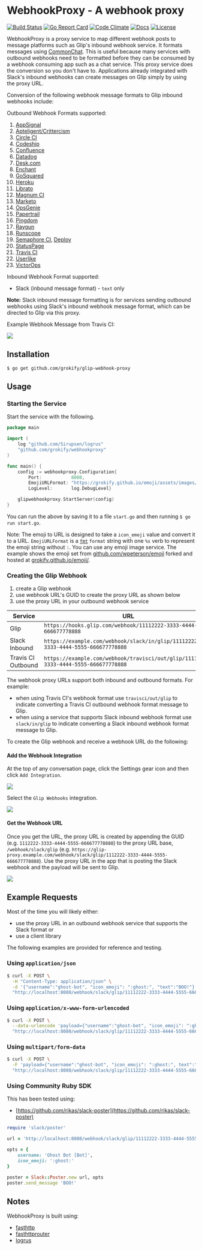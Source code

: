 WebhookProxy - A webhook proxy
==============================

[![Build Status][build-status-svg]][build-status-link]
[![Go Report Card][goreport-svg]][goreport-link]
[![Code Climate][codeclimate-status-svg]][codeclimate-status-link]
[![Docs][docs-godoc-svg]][docs-godoc-link]
[![License][license-svg]][license-link]

WebhookProxy is a proxy service to map different webhook posts to message platforms such as Glip's inbound webhook service. It formats messages using [CommonChat](https://github.com/commonchat). This is useful because many services with outbound webhooks need to be formatted before they can be consumed by a webhook consuming app such as a chat service. This proxy service does the conversion so you don't have to. Applications already integrated with Slack's inbound webhooks can create messages on Glip simply by using the proxy URL.

Conversion of the following webhook message formats to Glip inbound webhooks include:

Outbound Webhook Formats supported:

1. [AppSignal](http://docs.appsignal.com/application/integrations/webhooks.html)
1. [Apteligent/Crittercism]()
1. [Circle CI](https://circleci.com/docs/1.0/configuration/#notify)
1. [Codeship](https://documentation.codeship.com/basic/getting-started/webhooks/)
1. [Confluence](https://developer.atlassian.com/static/connect/docs/beta/modules/common/webhook.html)
1. [Datadog](http://docs.datadoghq.com/integrations/webhooks/)
1. [Desk.com](https://support.desk.com/customer/portal/articles/869334-configuring-webhooks-in-desk-com-apps)
1. [Enchant](https://dev.enchant.com/webhooks)
1. [GoSquared](https://www.gosquared.com/customer/portal/articles/1996494-webhooks)
1. [Heroku](https://devcenter.heroku.com/articles/deploy-hooks#http-post-hook)
1. [Librato]()
1. [Magnum CI](https://github.com/magnumci/documentation/blob/master/webhooks.md)
1. [Marketo]()
1. [OpsGenie]()
1. [Papertrail](http://help.papertrailapp.com/kb/how-it-works/web-hooks/)
1. [Pingdom]()
1. [Raygun](https://raygun.com/docs/integrations/webhooks)
1. [Runscope]()
1. [Semaphore CI](https://semaphoreci.com/docs/post-build-webhooks.html), [Deploy](https://semaphoreci.com/docs/post-deploy-webhooks.html)
1. [StatusPage]()
1. [Travis CI](https://docs.travis-ci.com/user/notifications#Configuring-webhook-notifications)
1. [Userlike](https://www.userlike.com/en/public/tutorial/addon/api)
1. [VictorOps]()

Inbound Webhook Format supported:

* Slack (inbound message format) - `text` only

**Note:** Slack inbound message formatting is for services sending outbound webhooks using Slack's inbound webhook message format, which can be directed to Glip via this proxy.

Example Webhook Message from Travis CI:

![](src/handlers/travisci/travisci_glip.png)

## Installation

```
$ go get github.com/grokify/glip-webhook-proxy
```

## Usage

### Starting the Service

Start the service with the following.

```go
package main

import (
	log "github.com/Sirupsen/logrus"
	"github.com/grokify/webhookproxy"
)

func main() {
	config := webhookproxy.Configuration{
		Port:           8080,
		EmojiURLFormat: "https://grokify.github.io/emoji/assets/images/%s.png",
		LogLevel:       log.DebugLevel}

	glipwebhookproxy.StartServer(config)
}
```

You can run the above by saving it to a file `start.go` and then running `$ go run start.go`.

Note: The emoji to URL is designed to take a `icon_emoji` value and convert it to a URL. `EmojiURLFormat` is a [`fmt`](https://golang.org/pkg/fmt/) `format` string with one `%s` verb to represent the emoji string without `:`. You can use any emoji image service. The example shows the emoji set from [github.com/wpeterson/emoji](https://github.com/wpeterson/emoji) forked and hosted at [grokify.github.io/emoji/](https://grokify.github.io/emoji/).

### Creating the Glip Webhook

1. create a Glip webhook
2. use webhook URL's GUID to create the proxy URL as shown below
3. use the proxy URL in your outbound webhook service

| Service | URL |
|------|-------|
| Glip | `https://hooks.glip.com/webhook/11112222-3333-4444-5555-666677778888` |
| Slack Inbound | `https://example.com/webhook/slack/in/glip/11112222-3333-4444-5555-666677778888` |
| Travis CI Outbound | `https://example.com/webhook/travisci/out/glip/11112222-3333-4444-5555-666677778888` |

The webhook proxy URLs support both inbound and outbound formats. For example:

* when using Travis CI's webhook format use `travisci/out/glip` to indicate converting a Travis CI outbound webhook format message to Glip.
* when using a service that supports Slack inbound webhook format use `slack/in/glip` to indicate converting a Slack inbound webhook format message to Glip.

To create the Glip webhook and receive a webhook URL do the following:

#### Add the Webhook Integration

At the top of any conversation page, click the Settings gear icon and then click `Add Integration`.

![](docs/images/glip_webhook_step-1_add-integration.png)

Select the `Glip Webhooks` integration.

![](docs/images/glip_webhook_step-2_add-webhook.png)

#### Get the Webhook URL

Once you get the URL, the proxy URL is created by appending the GUID (e.g. `1112222-3333-4444-5555-666677778888`) to the proxy URL base, `/webhook/slack/glip` (e.g. `https://glip-proxy.example.com/webhook/slack/glip/1112222-3333-4444-5555-666677778888`). Use the proxy URL in the app that is posting the Slack webhook and the payload will be sent to Glip.

![](docs/images/glip_webhook_step-3_details.png)

## Example Requests

Most of the time you will likely either:

* use the proxy URL in an outbound webhook service that supports the Slack format or
* use a client library

The following examples are provided for reference and testing.

### Using `application/json`

```bash
$ curl -X POST \
  -H "Content-Type: application/json" \
  -d '{"username":"ghost-bot", "icon_emoji": ":ghost:", "text":"BOO!"}' \
  "http://localhost:8080/webhook/slack/glip/11112222-3333-4444-5555-666677778888"
```

### Using `application/x-www-form-urlencoded`

```bash
$ curl -X POST \
  --data-urlencode 'payload={"username":"ghost-bot", "icon_emoji": ":ghost:", text":"BOO!"}' \
  "http://localhost:8080/webhook/slack/glip/11112222-3333-4444-5555-666677778888"
```

### Using `multipart/form-data`

```bash
$ curl -X POST \
  -F 'payload={"username":"ghost-bot", "icon_emoji": ":ghost:", text":"BOO!"}' \
  "http://localhost:8080/webhook/slack/glip/11112222-3333-4444-5555-666677778888"
```

### Using Community Ruby SDK

This has been tested using:

* [https://github.com/rikas/slack-poster](https://github.com/rikas/slack-poster)

```ruby
require 'slack/poster'

url = 'http://localhost:8080/webhook/slack/glip/11112222-3333-4444-5555-666677778888'

opts = {
	username: 'Ghost Bot [Bot]',
	icon_emoji: ':ghost:'
}

poster = Slack::Poster.new url, opts
poster.send_message 'BOO!'
```

## Notes

WebhookProxy is built using:

* [fasthttp](https://github.com/valyala/fasthttp)
* [fasthttprouter](https://github.com/buaazp/fasthttprouter)
* [logrus](https://github.com/sirupsen/logrus)

 [build-status-svg]: https://api.travis-ci.org/grokify/webhookproxy.svg?branch=master
 [build-status-link]: https://travis-ci.org/grokify/webhookproxy
 [coverage-status-svg]: https://coveralls.io/repos/grokify/webhookproxy/badge.svg?branch=master
 [coverage-status-link]: https://coveralls.io/r/grokify/webhookproxy?branch=master
 [goreport-svg]: https://goreportcard.com/badge/github.com/grokify/webhookproxy
 [goreport-link]: https://goreportcard.com/report/github.com/grokify/webhookproxy
 [codeclimate-status-svg]: https://codeclimate.com/github/grokify/webhookproxy/badges/gpa.svg
 [codeclimate-status-link]: https://codeclimate.com/github/grokify/webhookproxy
 [docs-godoc-svg]: https://img.shields.io/badge/docs-godoc-blue.svg
 [docs-godoc-link]: https://godoc.org/github.com/grokify/webhookproxy
 [license-svg]: https://img.shields.io/badge/license-MIT-blue.svg
 [license-link]: https://github.com/grokify/webhookproxy/blob/master/LICENSE.md
